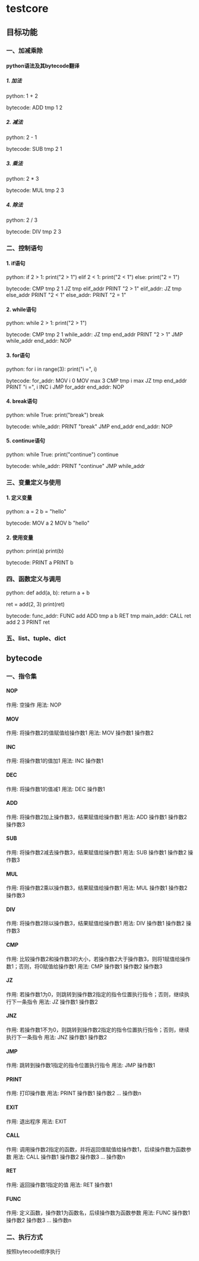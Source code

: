 # testcore

## 目标功能

### 一、加减乘除

#### python语法及其bytecode翻译

##### 1. 加法
python:
1 + 2

bytecode:
ADD tmp 1 2

##### 2. 减法
python:
2 - 1

bytecode:
SUB tmp 2 1

##### 3. 乘法
python:
2 * 3

bytecode:
MUL tmp 2 3

##### 4. 除法
python:
2 / 3

bytecode:
DIV tmp 2 3

### 二、控制语句

#### 1. if语句
python:
if 2 > 1:
    print("2 > 1")
elif 2 < 1:
    print("2 < 1")
else:
    print("2 = 1")

bytecode:
CMP tmp 2 1
JZ tmp elif_addr
PRINT "2 > 1"
elif_addr:
JZ tmp else_addr
PRINT "2 < 1"
else_addr:
PRINT "2 = 1"

#### 2. while语句
python:
while 2 > 1:
    print("2 > 1")

bytecode:
CMP tmp 2 1
while_addr:
JZ tmp end_addr
PRINT "2 > 1"
JMP while_addr
end_addr:
NOP

#### 3. for语句
python:
for i in range(3):
    print("i =", i)

bytecode:
for_addr:
MOV i 0
MOV max 3
CMP tmp i max
JZ tmp end_addr
PRINT "i =", i
INC i
JMP for_addr
end_addr:
NOP

#### 4. break语句
python:
while True:
    print("break")
    break

bytecode:
while_addr:
PRINT "break"
JMP end_addr
end_addr:
NOP

#### 5. continue语句
python:
while True:
    print("continue")
    continue

bytecode:
while_addr:
PRINT "continue"
JMP while_addr

### 三、变量定义与使用

#### 1. 定义变量
python:
a = 2
b = "hello"

bytecode:
MOV a 2
MOV b "hello"

#### 2. 使用变量
python:
print(a)
print(b)

bytecode:
PRINT a
PRINT b

### 四、函数定义与调用
python:
def add(a, b):
    return a + b

ret = add(2, 3)
print(ret)

bytecode:
func_addr:
FUNC add
ADD tmp a b
RET tmp
main_addr:
CALL ret add 2 3
PRINT ret

### 五、list、tuple、dict

## bytecode

### 一、指令集

#### NOP
作用: 空操作
用法: NOP

#### MOV
作用: 将操作数2的值赋值给操作数1
用法: MOV 操作数1 操作数2

#### INC
作用: 将操作数1的值加1
用法: INC 操作数1

#### DEC
作用: 将操作数1的值减1
用法: DEC 操作数1

#### ADD
作用: 将操作数2加上操作数3，结果赋值给操作数1
用法: ADD 操作数1 操作数2 操作数3

#### SUB
作用: 将操作数2减去操作数3，结果赋值给操作数1
用法: SUB 操作数1 操作数2 操作数3

#### MUL
作用: 将操作数2乘以操作数3，结果赋值给操作数1
用法: MUL 操作数1 操作数2 操作数3

#### DIV
作用: 将操作数2除以操作数3，结果赋值给操作数1
用法: DIV 操作数1 操作数2 操作数3

#### CMP
作用: 比较操作数2和操作数3的大小，若操作数2大于操作数3，则将1赋值给操作数1；否则，将0赋值给操作数1
用法: CMP 操作数1 操作数2 操作数3

#### JZ
作用: 若操作数1为0，则跳转到操作数2指定的指令位置执行指令；否则，继续执行下一条指令
用法: JZ 操作数1 操作数2

#### JNZ
作用: 若操作数1不为0，则跳转到操作数2指定的指令位置执行指令；否则，继续执行下一条指令
用法: JNZ 操作数1 操作数2

#### JMP
作用: 跳转到操作数1指定的指令位置执行指令
用法: JMP 操作数1

#### PRINT
作用: 打印操作数
用法: PRINT 操作数1 操作数2 ... 操作数n

#### EXIT
作用: 退出程序
用法: EXIT

#### CALL
作用: 调用操作数2指定的函数，并将返回值赋值给操作数1，后续操作数为函数参数
用法: CALL 操作数1 操作数2 操作数3 ... 操作数n

#### RET
作用: 返回操作数1指定的值
用法: RET 操作数1

#### FUNC
作用: 定义函数，操作数1为函数名，后续操作数为函数参数
用法: FUNC 操作数1 操作数2 操作数3 ... 操作数n

### 二、执行方式
按照bytecode顺序执行